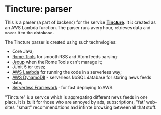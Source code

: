 # Tincture: parser

This is a parser (a part of backend) for the service **[Tincture](https://tincture.ephemeralin.com/)**. It is created as an AWS Lambda function. 
The parser runs avery  hour, retrieves data and saves it to the database.

The Tincture parser is created using such technologies:

* Core Java;
* [Rome Tools](https://github.com/rometools/rome) for smooth RSS and Atom feeds parsing;
* [Jsoup](https://jsoup.org) when the Rome Tools can't manage it;
* JUnit 5 for tests;
* [AWS Lambda](https://aws.amazon.com/lambda/) for running the code in a serverless way;
* [AWS DynamoDB](https://aws.amazon.com/dynamodb/) - serverless NoSQL database for storing news feeds data;
* [Serverless Framework](https://serverless.com) - for fast deploying to AWS.

"Tincture" is a service which is aggregating different news feeds in one place. It is built for those who are annoyed by ads, subscriptions, "fat" web-sites, "smart" recommendations and infinite browsing between all that stuff.
